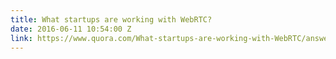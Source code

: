 ```yaml
---
title: What startups are working with WebRTC?
date: 2016-06-11 10:54:00 Z
link: https://www.quora.com/What-startups-are-working-with-WebRTC/answer/Gilles-Bertaux
---
```


